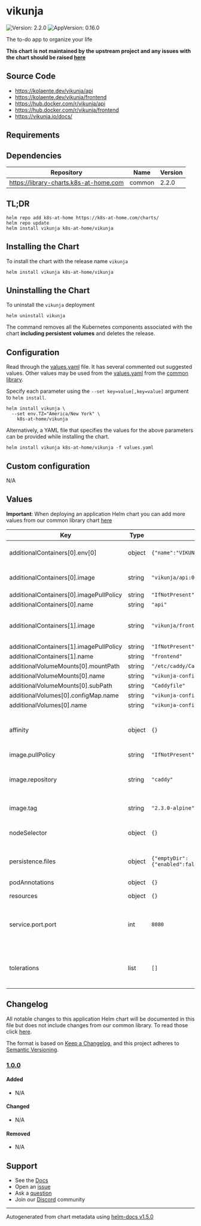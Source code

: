 # vikunja

![Version: 2.2.0](https://img.shields.io/badge/Version-2.2.0-informational?style=flat-square) ![AppVersion: 0.16.0](https://img.shields.io/badge/AppVersion-0.16.0-informational?style=flat-square)

The to-do app to organize your life

**This chart is not maintained by the upstream project and any issues with the chart should be raised [here](https://github.com/k8s-at-home/charts/issues/new/choose)**

## Source Code

* <https://kolaente.dev/vikunja/api>
* <https://kolaente.dev/vikunja/frontend>
* <https://hub.docker.com/r/vikunja/api>
* <https://hub.docker.com/r/vikunja/frontend>
* <https://vikunja.io/docs/>

## Requirements

## Dependencies

| Repository | Name | Version |
|------------|------|---------|
| https://library-charts.k8s-at-home.com | common | 2.2.0 |

## TL;DR

```console
helm repo add k8s-at-home https://k8s-at-home.com/charts/
helm repo update
helm install vikunja k8s-at-home/vikunja
```

## Installing the Chart

To install the chart with the release name `vikunja`

```console
helm install vikunja k8s-at-home/vikunja
```

## Uninstalling the Chart

To uninstall the `vikunja` deployment

```console
helm uninstall vikunja
```

The command removes all the Kubernetes components associated with the chart **including persistent volumes** and deletes the release.

## Configuration

Read through the [values.yaml](./values.yaml) file. It has several commented out suggested values.
Other values may be used from the [values.yaml](https://github.com/k8s-at-home/library-charts/tree/main/charts/stable/common/values.yaml) from the [common library](https://github.com/k8s-at-home/library-charts/tree/main/charts/stable/common).

Specify each parameter using the `--set key=value[,key=value]` argument to `helm install`.

```console
helm install vikunja \
  --set env.TZ="America/New York" \
    k8s-at-home/vikunja
```

Alternatively, a YAML file that specifies the values for the above parameters can be provided while installing the chart.

```console
helm install vikunja k8s-at-home/vikunja -f values.yaml
```

## Custom configuration

N/A

## Values

**Important**: When deploying an application Helm chart you can add more values from our common library chart [here](https://github.com/k8s-at-home/library-charts/tree/main/charts/stable/common)

| Key | Type | Default | Description |
|-----|------|---------|-------------|
| additionalContainers[0].env[0] | object | `{"name":"VIKUNJA_SERVICE_JWTSECRET","value":"myVeryComplexJWTSecret"}` | Vikunja unique secret |
| additionalContainers[0].image | string | `"vikunja/api:0.16.0"` | Vikunja api image and tag |
| additionalContainers[0].imagePullPolicy | string | `"IfNotPresent"` |  |
| additionalContainers[0].name | string | `"api"` |  |
| additionalContainers[1].image | string | `"vikunja/frontend:0.16.0"` | Vikunja frontend image and tag |
| additionalContainers[1].imagePullPolicy | string | `"IfNotPresent"` |  |
| additionalContainers[1].name | string | `"frontend"` |  |
| additionalVolumeMounts[0].mountPath | string | `"/etc/caddy/Caddyfile"` |  |
| additionalVolumeMounts[0].name | string | `"vikunja-config"` |  |
| additionalVolumeMounts[0].subPath | string | `"Caddyfile"` |  |
| additionalVolumes[0].configMap.name | string | `"vikunja-config"` |  |
| additionalVolumes[0].name | string | `"vikunja-config"` |  |
| affinity | object | `{}` | Affinity settings for pod assignment of the GUI |
| image.pullPolicy | string | `"IfNotPresent"` |  |
| image.repository | string | `"caddy"` | Caddy reverse proxy image and tag |
| image.tag | string | `"2.3.0-alpine"` | vikunja api image tag |
| nodeSelector | object | `{}` | Node labels for pod assignment of the GUI |
| persistence.files | object | `{"emptyDir":{"enabled":false},"enabled":false,"mountpath":"/app/vikunja/files"}` | Volume used for static files |
| podAnnotations | object | `{}` | Pod annotations |
| resources | object | `{}` |  |
| service.port.port | int | `8080` | Kubernetes port where used by Caddy reverse proxy |
| tolerations | list | `[]` | Toleration labels for pod assignment of the GUI |

## Changelog

All notable changes to this application Helm chart will be documented in this file but does not include changes from our common library. To read those click [here](https://github.com/k8s-at-home/library-charts/tree/main/charts/stable/common#changelog).

The format is based on [Keep a Changelog](https://keepachangelog.com/en/1.0.0/), and this project adheres to [Semantic Versioning](https://semver.org/spec/v2.0.0.html).

### [1.0.0]

#### Added

- N/A

#### Changed

- N/A

#### Removed

- N/A

[1.0.0]: #1.0.0

## Support

- See the [Docs](https://docs.k8s-at-home.com/our-helm-charts/getting-started/)
- Open an [issue](https://github.com/k8s-at-home/charts/issues/new/choose)
- Ask a [question](https://github.com/k8s-at-home/organization/discussions)
- Join our [Discord](https://discord.gg/sTMX7Vh) community

----------------------------------------------
Autogenerated from chart metadata using [helm-docs v1.5.0](https://github.com/norwoodj/helm-docs/releases/v1.5.0)
